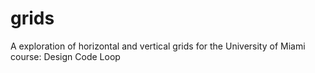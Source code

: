 grids
=====

A exploration of horizontal and vertical grids for the University of Miami course: Design Code Loop


